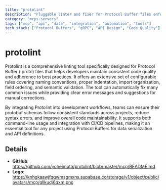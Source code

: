 ```yaml
---
title: "protolint"
description: "Pluggable linter and fixer for Protocol Buffer files enforcing style and conventions"
category: "mcps-servers"
tags: ["mcp", "api", "data", "integration", "automation", "tools"]
tech_stack: ["Protocol Buffers", "gRPC", "API Design", "Code Quality"]
---
```


# protolint

Protolint is a comprehensive linting tool specifically designed for Protocol Buffer (.proto) files that helps developers maintain consistent code quality and adherence to best practices. It offers an extensive set of configurable rules covering naming conventions, proper indentation, import organization, field ordering, and semantic validation. The tool can automatically fix many common issues while providing clear error messages and suggestions for manual corrections.

By integrating Protolint into development workflows, teams can ensure their protobuf schemas follow consistent standards across projects, reduce syntax errors, and improve overall code maintainability. It supports both command-line usage and integration with CI/CD pipelines, making it an essential tool for any project using Protocol Buffers for data serialization and API definitions.

## Details

- **GitHub**: https://github.com/yoheimuta/protolint/blob/master/mcp/README.md
- **Logo**: https://knhgkaawjfqqwmsgmxns.supabase.co/storage/v1/object/public/avatars/mcp/gllkudj6qxm.png
